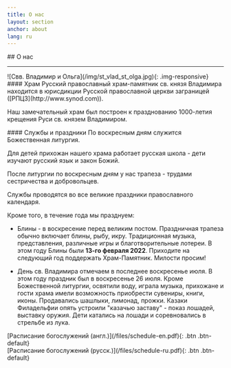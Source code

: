 ```yaml
---
title: О нас
layout: section
anchor: about
lang: ru
---
```


<div class="section-title center" markdown="1">
## О нас

-----
</div>

<div class="row">

<div class="col-md-4" markdown="1">
![Свв. Владимир и Ольга](/img/st_vlad_st_olga.jpg){: .img-responsive}
</div>

<div class="col-md-4 text-left" markdown="1">
#### Храм
Русский православный храм-памятник св. князя Владимира находится в юрисдикции Русской православной церкви
заграницей ([РПЦЗ](http://www.synod.com)).

Наш замечательный храм был построен к празднованию 1000-летия крещения Руси св. князем Владимиром.
</div>

<div class="col-md-4 text-left checklist" markdown="1">
#### Службы и праздники
По воскресным дням служится Божественная литургия.

Для детей прихожан нашего храма работает русская школа - дети изучают русский язык и
закон Божий.

После литургии по воскресным дням у нас трапеза - трудами сестричества и добровольцев.

Службы проводятся во все великие праздники православного календаря.

Кроме того, в течение года мы празднуем:
* Блины - в воскресение перед великим постом. Праздничная трапеза обычно включает блины, рыбу, икру.
  Традиционная музыка, представления, различные игры и благотворительные лотереи.
  В этом году Блины были **13-го февраля 2022**.
  Приходите на следующий год поддержать Храм-Памятник. Милости просим!
  <!-- Следите за расписанием чтобы не пропустить их в следующем году! -->
* День св. Владимира отмечаем в последнее воскресенье июля.
  В этом году праздник был в воскресенье 26 июля.
  Кроме Божественной литургии, освятили воду, играла музыка, прихожане и гости храма имели возможность приобрести сувениры, книги, иконы. Продавались шашлыки, лимонад, прожки. Казаки
  Филадельфии опять устроили "казачью заставу" - показ лошадей, выставку оружия. Дети катались на лошади и соревновались в стрельбе из лука.
  <!--, русская музыка, катание на лошадях, традиционная кухня, киоски с духовной литературой и иконами, сувениры. -->
  
  <!-- <b>В прошлом году казаки Филадельфии устроили "Казачью заставу", прямо территории нашего храма.
  Прихожане и гости смогли ознакомиться с экспозицией оружия, увидеть как владеют шашками достойные сыны отечества в наше время. А также - проверить себя на меткость в стрельбе из лука, и увидеть настоящего боевого коня!</b> Надеемся что в этом году казаки снова будут на нашем празднике. -->
</div>
</div>

<div class="space"></div>
<!-- <div class="section-title center" markdown="1">
##  Service Schedule

-----
</div> -->

<div class="row">
<div class="col-md-4 col-md-offset-2 text-center center" markdown="1">
[Расписание богослужений (англ.)](/files/schedule-en.pdf){: .btn .btn-default}
</div>
<div class="col-md-4 text-center center" markdown="1">
[Расписание богослужений (русск.)](/files/schedule-ru.pdf){: .btn .btn-default}
</div>
</div>
